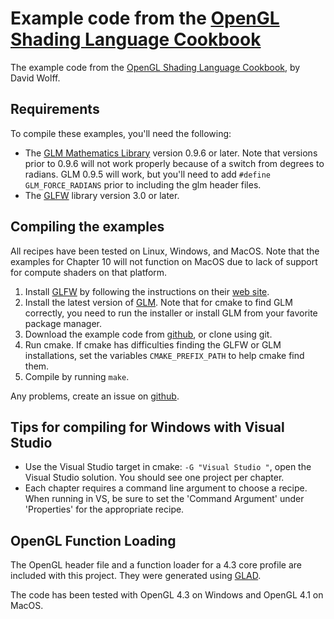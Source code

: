 Example code from the [OpenGL Shading Language Cookbook][cookbook]
=========================================================

The example code from the [OpenGL Shading Language Cookbook][cookbook],
by David Wolff.

Requirements
-------------
To compile these examples, you'll need the following:

* The [GLM Mathematics Library][GLM] version 0.9.6 or later.  Note that versions
  prior to 0.9.6 will not work properly because of a switch from degrees to
  radians.  GLM 0.9.5 will work, but you'll need to add `#define GLM_FORCE_RADIANS`
  prior to including the glm header files.
* The [GLFW][] library version 3.0 or later.

Compiling the examples
----------------------
All recipes have been tested on Linux, Windows, and MacOS.  Note that the
examples for Chapter 10 will not function on MacOS due to lack of support for
compute shaders on that platform.

1.  Install [GLFW][] by following the instructions on their [web site][GLFW].
2.  Install the latest version of [GLM][].  Note that for cmake to find GLM      
    correctly, you need to run the installer or install GLM from your
    favorite package manager.
3.  Download the example code from [github][ghcookbook], or clone using git.
4.  Run cmake.  If cmake has difficulties finding the GLFW or GLM installations,
    set the variables `CMAKE_PREFIX_PATH` to help cmake find them.
5.  Compile by running `make`.

Any problems, create an issue on [github][ghcookbook].

Tips for compiling for Windows with Visual Studio
---------------------------------------------
* Use the Visual Studio target in cmake:  `-G "Visual Studio "`, open the
  Visual Studio solution.  You should see one project per chapter.
* Each chapter requires a command line argument to choose a recipe.  When
  running in VS, be sure to set the 'Command Argument' under 'Properties' for
  the appropriate recipe.

OpenGL Function Loading
-----------------------

The OpenGL header file and a function loader for a 4.3 core profile are
included with this project.  They were generated using
[GLAD][GLAD].

The code has been tested with OpenGL 4.3 on Windows and OpenGL 4.1 on MacOS.

[GLM]: http://glm.g-truc.net
[GLFW]:  http://glfw.org
[ghcookbook]:  http://github.com/daw42/glslcookbook
[cookbook]: http://www.packtpub.com/opengl-4-shading-language-cookbook-second-edition/book
[GLLoadGen]:  https://bitbucket.org/alfonse/glloadgen/wiki/Home
[CMake]: http://www.cmake.org/cmake/resources/software.html
[GLAD]: https://github.com/Dav1dde/glad
